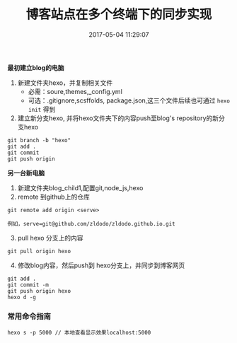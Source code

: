 ﻿---
title: 博客站点在多个终端下的同步实现
tags: hexo
categories: 探知
date: 2017-05-04 11:29:07
update: 2017-05-04 10:19:11
---

**最初建立blog的电脑**

1. 新建文件夹hexo，并复制相关文件
	- 必需：soure,themes,_config.yml
	- 可选：.gitignore,scsffolds, package.json,这三个文件后续也可通过 `hexo init` 得到
2. 建立新分支hexo, 并将hexo文件夹下的内容push至blog's repository的新分支hexo
```	
git branch -b "hexo"
git add .
git commit
git push origin 
```
**另一台新电脑**

1. 新建文件夹blog_child1,配置git,node_js,hexo 
2. remote 到github上的仓库
```
git remote add origin <serve>
```
	例如，serve=git@github.com/zldodo/zldodo.github.io.git
3. pull hexo 分支上的内容
```
git pull origin hexo
```
4. 修改blog内容，然后push到 hexo分支上，并同步到博客网页
```
git add .
git commit -m
git push origin hexo
hexo d -g
```
### 常用命令指南
```
hexo s -p 5000 // 本地查看显示效果localhost:5000
```
